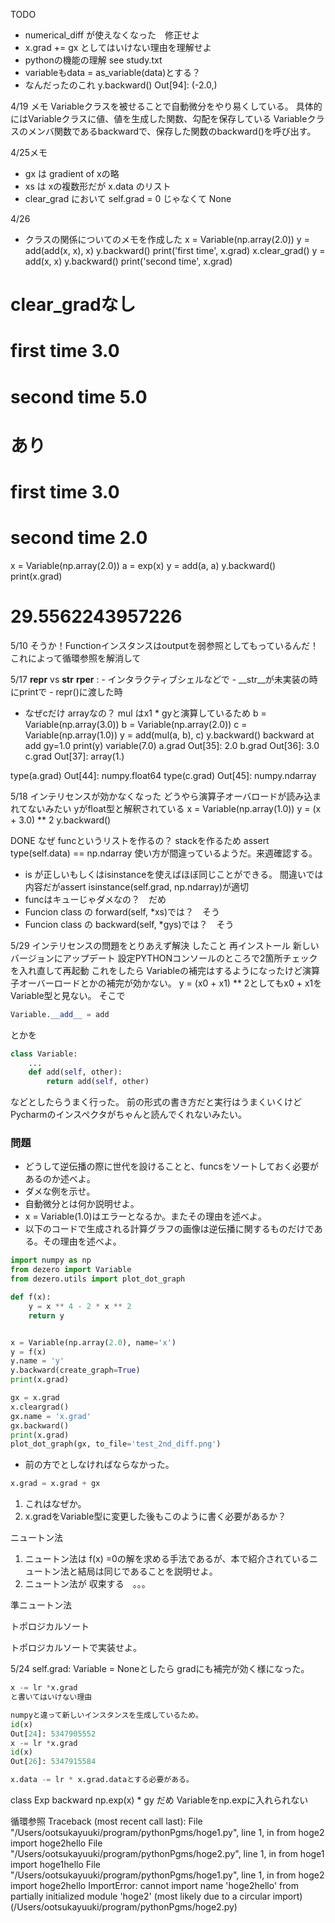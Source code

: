 
TODO
- numerical_diff が使えなくなった　修正せよ
- x.grad += gx としてはいけない理由を理解せよ
- pythonの機能の理解 see study.txt
- variableもdata = as_variable(data)とする？
- なんだったのこれ
y.backward()
Out[94]: (-2.0,)

4/19 メモ
Variableクラスを被せることで自動微分をやり易くしている。
具体的にはVariableクラスに値、値を生成した関数、勾配を保存している
Variableクラスのメンバ関数であるbackwardで、保存した関数のbackward()を呼び出す。

4/25メモ
- gx は gradient of xの略
- xs は xの複数形だが x.data のリスト
- clear_grad において self.grad = 0 じゃなくて None

4/26
- クラスの関係についてのメモを作成した
x = Variable(np.array(2.0))
y = add(add(x, x), x)
y.backward()
print('first time', x.grad)
x.clear_grad()
y = add(x, x)
y.backward()
print('second time', x.grad)

# clear_gradなし
# first time 3.0
# second time 5.0
# あり
# first time 3.0
# second time 2.0

x = Variable(np.array(2.0))
a = exp(x)
y = add(a, a)
y.backward()
print(x.grad)
# 29.5562243957226

5/10
そうか！Functionインスタンスはoutputを弱参照としてもっているんだ！これによって循環参照を解消して

5/17
__repr__ vs __str__
__rper__ : - インタラクティブシェルなどで
        - __str__が未実装の時にprintで
        - repr()に渡した時

- なぜcだけ arrayなの？
mul はx1 * gyと演算しているため
b  = Variable(np.array(3.0))
b  = Variable(np.array(2.0))
c  = Variable(np.array(1.0))
y = add(mul(a, b), c)
y.backward()
backward at add
gy=1.0
print(y)
variable(7.0)
a.grad
Out[35]: 2.0
b.grad
Out[36]: 3.0
c.grad
Out[37]: array(1.)

type(a.grad)
Out[44]: numpy.float64
type(c.grad)
Out[45]: numpy.ndarray

5/18
インテリセンスが効かなくなった
どうやら演算子オーバロードが読み込まれてないみたい
yがfloat型と解釈されている
x = Variable(np.array(1.0))
y = (x + 3.0) ** 2
y.backward()


DONE
なぜ funcというリストを作るの？ stackを作るため
assert type(self.data) == np.ndarray 使い方が間違っているようだ。来週確認する。
- is が正しいもしくはisinstanceを使えばほぼ同じことができる。
間違いでは内容だがassert isinstance(self.grad, np.ndarray)が適切
- funcはキューじゃダメなの？　だめ
- Funcion class の forward(self, *xs)では？　そう
- Funcion class の backward(self, *gys)では？　そう


5/29
インテリセンスの問題をとりあえず解決
したこと
再インストール
新しいバージョンにアップデート
設定PYTHONコンソールのところで2箇所チェックを入れ直して再起動
これをしたら
Variableの補完はするようになったけど演算子オーバーロードとかの補完が効かない。
y = (x0 + x1) ** 2としてもx0 + x1をVariable型と見ない。
そこで
```py
Variable.__add__ = add
```
とかを
```py
class Variable:
    ...
    def add(self, other):
        return add(self, other)
```
などとしたらうまく行った。
前の形式の書き方だと実行はうまくいくけどPycharmのインスペクタがちゃんと読んでくれないみたい。


### 問題
- どうして逆伝播の際に世代を設けることと、funcsをソートしておく必要があるのか述べよ。
- ダメな例を示せ。
- 自動微分とは何か説明せよ。
- x = Variable(1.0)はエラーとなるか。またその理由を述べよ。
- 以下のコードで生成される計算グラフの画像は逆伝播に関するものだけである。その理由を述べよ。

```py
import numpy as np
from dezero import Variable
from dezero.utils import plot_dot_graph

def f(x):
    y = x ** 4 - 2 * x ** 2
    return y


x = Variable(np.array(2.0), name='x')
y = f(x)
y.name = 'y'
y.backward(create_graph=True)
print(x.grad)

gx = x.grad
x.cleargrad()
gx.name = 'x.grad'
gx.backward()
print(x.grad)
plot_dot_graph(gx, to_file='test_2nd_diff.png')

```
- 前の方でとしなければならなかった。
```py
x.grad = x.grad + gx 
```
1.  これはなぜか。
2.  x.gradをVariable型に変更した後もこのように書く必要があるか？

ニュートン法
1. ニュートン法は f(x) =0の解を求める手法であるが、本で紹介されているニュートン法と結局は同じであることを説明せよ。
2. ニュートン法が 収束する　。。。

準ニュートン法


トポロジカルソート

トポロジカルソートで実装せよ。

5/24
self.grad: Variable = Noneとしたら
gradにも補完が効く様になった。


```py
x -= lr *x.grad
と書いてはいけない理由

numpyと違って新しいインスタンスを生成しているため。
id(x)
Out[24]: 5347905552
x -= lr *x.grad
id(x)
Out[26]: 5347915584

x.data -= lr * x.grad.dataとする必要がある。
```

class Exp
backward
np.exp(x) * gy
だめ
Variableをnp.expに入れられない

循環参照
Traceback (most recent call last):
  File "/Users/ootsukayuuki/program/pythonPgms/hoge1.py", line 1, in <module>
    from hoge2 import hoge2hello
  File "/Users/ootsukayuuki/program/pythonPgms/hoge2.py", line 1, in <module>
    from hoge1 import hoge1hello
  File "/Users/ootsukayuuki/program/pythonPgms/hoge1.py", line 1, in <module>
    from hoge2 import hoge2hello
ImportError: cannot import name 'hoge2hello' from partially initialized module 'hoge2' (most likely due to a circular import) (/Users/ootsukayuuki/program/pythonPgms/hoge2.py)

